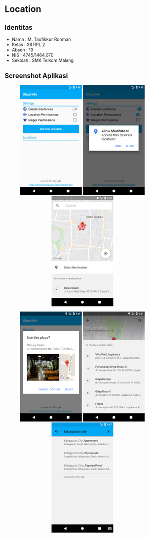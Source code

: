 # Location
## Identitas
* Nama : M. Taufikkur Rohman
* Kelas : XII RPL 2
* Absen : 19
* NIS : 4745/1464.070
* Sekolah : SMK Telkom Malang

## Screenshot Aplikasi
<p align="center">
  <img src="https://github.com/24taufikkur/Location/blob/master/screenshots/ss1%20(1).png" width="200"/>
  <img src="https://github.com/24taufikkur/Location/blob/master/screenshots/ss1%20(2).png" width="200"/>
  <img src="https://github.com/24taufikkur/Location/blob/master/screenshots/ss1%20(3).png" width="200"/>
</p>
<p align="center">
  <img src="https://github.com/24taufikkur/Location/blob/master/screenshots/ss1%20(4).png" width="200"/>
  <img src="https://github.com/24taufikkur/Location/blob/master/screenshots/ss1%20(5).png" width="200"/>
  <img src="https://github.com/24taufikkur/Location/blob/master/screenshots/ss1%20(6).png" width="200"/>
</p>

